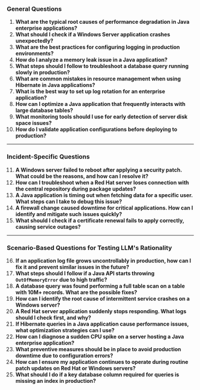 ### **General Questions**

1.  **What are the typical root causes of performance degradation in Java enterprise applications?**
2.  **What should I check if a Windows Server application crashes unexpectedly?**
3.  **What are the best practices for configuring logging in production environments?**
4.  **How do I analyze a memory leak issue in a Java application?**
5.  **What steps should I follow to troubleshoot a database query running slowly in production?**
6.  **What are common mistakes in resource management when using Hibernate in Java applications?**
7.  **What is the best way to set up log rotation for an enterprise application?**
8.  **How can I optimize a Java application that frequently interacts with large database tables?**
9.  **What monitoring tools should I use for early detection of server disk space issues?**
10.  **How do I validate application configurations before deploying to production?**

----------

### **Incident-Specific Questions**

11.  **A Windows server failed to reboot after applying a security patch. What could be the reasons, and how can I resolve it?**
12.  **How can I troubleshoot when a Red Hat server loses connection with the central repository during package updates?**
13.  **A Java application is timing out when fetching data for a specific user. What steps can I take to debug this issue?**
14.  **A firewall change caused downtime for critical applications. How can I identify and mitigate such issues quickly?**
15.  **What should I check if a certificate renewal fails to apply correctly, causing service outages?**

----------

### **Scenario-Based Questions for Testing LLM's Rationality**

16.  **If an application log file grows uncontrollably in production, how can I fix it and prevent similar issues in the future?**
17.  **What steps should I follow if a Java API starts throwing `OutOfMemoryError` due to high traffic?**
18.  **A database query was found performing a full table scan on a table with 10M+ records. What are the possible fixes?**
19.  **How can I identify the root cause of intermittent service crashes on a Windows server?**
20.  **A Red Hat server application suddenly stops responding. What logs should I check first, and why?**
21.  **If Hibernate queries in a Java application cause performance issues, what optimization strategies can I use?**
22.  **How can I diagnose a sudden CPU spike on a server hosting a Java enterprise application?**
23.  **What preventive measures should be in place to avoid production downtime due to configuration errors?**
24.  **How can I ensure my application continues to operate during routine patch updates on Red Hat or Windows servers?**
25.  **What should I do if a key database column required for queries is missing an index in production?**